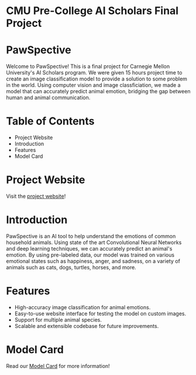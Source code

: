 # **CMU Pre-College AI Scholars Final Project**
# **PawSpective**

Welcome to PawSpective! This is a final project for Carnegie Mellon University's AI Scholars program. We were given 15 hours project time to create an image classification model to provide a solution to some problem in the world. Using computer vision and image classficiation, we made a model that can accurately predict animal emotion, bridging the gap between human and animal communication.

# Table of Contents
* Project Website
* Introduction
* Features
* Model Card

# Project Website
Visit the [project website](https://aramii0001.github.io/CMU-AI-Scholars-PawSpective/)!

# Introduction
PawSpective is an AI tool to help understand the emotions of common household animals. Using state of the art Convolutional Neural Networks and deep learning techniques, we can accurately predict an animal's emotion. By using pre-labeled data, our model was trained on various emotional states such as happiness, anger, and sadness, on a variety of animals such as cats, dogs, turtles, horses, and more.

# Features
* High-accuracy image classification for animal emotions.
* Easy-to-use website interface for testing the model on custom images.
* Support for multiple animal species.
* Scalable and extensible codebase for future improvements.

# Model Card
Read our [Model Card](https://github.com/Aramii0001/CMU-AI-Scholars-PawSpective/blob/main/model_card.md) for more information!
